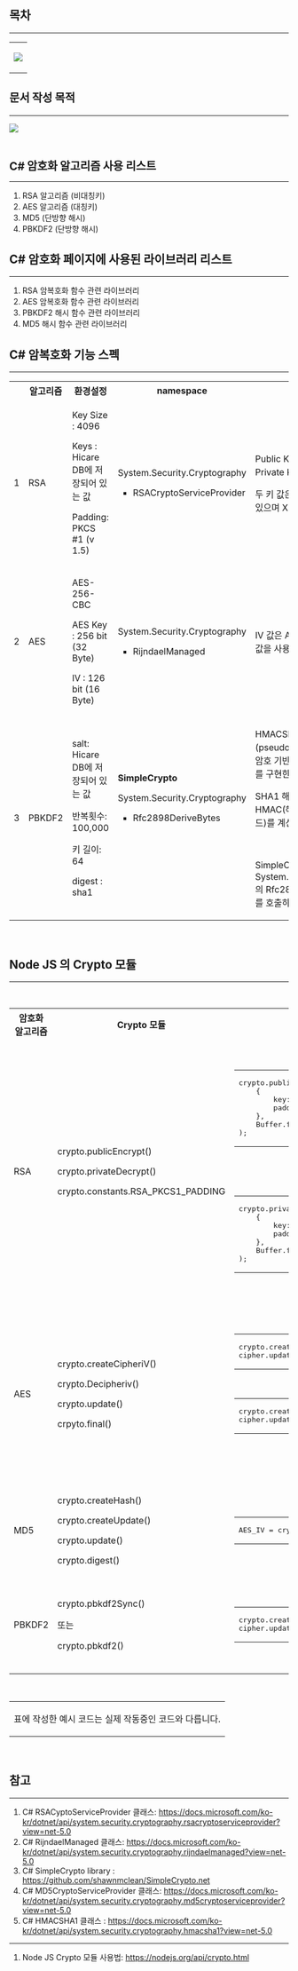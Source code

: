  <body class="mceContentBody aui-theme-default wiki-content fullsize">
        <p>&nbsp;</p>         <h2><strong>목차</strong></h2><hr /><table class="wysiwyg-macro" data-macro-name="toc-zone" data-macro-id="a1502b7d-2cee-49e5-8496-d4d5d3b4d4e2" data-macro-schema-version="1" style="background-image: url(https://wiki.dev.hicare.net/plugins/servlet/confluence/placeholder/macro-heading?definition=e3RvYy16b25lfQ&amp;locale=ko_KR&amp;version=2); background-repeat: no-repeat;" data-macro-body-type="RICH_TEXT"><tr><td class="wysiwyg-macro-body"><p><strong><img class="editor-inline-macro" src="/plugins/servlet/confluence/placeholder/macro?definition=e3RvY30&amp;locale=ko_KR&amp;version=2" data-macro-name="toc" data-macro-id="2e594e44-c1ed-4af5-9d8c-5597b0e1790d" data-macro-schema-version="1"></strong></p></td></tr></table><h2><strong style="font-size: 20.0px;letter-spacing: -0.008em;">문서 작성 목적</strong></h2><hr /><p><strong style="font-size: 20.0px;letter-spacing: -0.008em;"><img class="editor-inline-macro" src="/plugins/servlet/confluence/placeholder/macro?definition=e2ppcmE6a2V5PVJER1RETC01Mn0=&amp;locale=en_GB" data-macro-name="jira" data-macro-id="778b788b-e9ae-4a2e-a1ed-c2a09d8a2899" data-macro-parameters="key=RDGTDL-52|server=HicareNet Project Management|serverId=c4c29bd0-d143-322e-b7b9-8eab00c6b17c" data-macro-schema-version="1"></strong></p><p><br /></p><p><strong style="font-size: 20.0px;letter-spacing: -0.008em;">C# 암호화 알고리즘 사용 리스트</strong></p><hr /><ol><li> RSA 알고리즘 (비대칭키)</li><li> AES 알고리즘 (대칭키)</li><li> MD5 (단방향 해시)</li><li> PBKDF2 (단방향 해시)</li></ol><h2><strong>C# 암호화 페이지에 사용된 라이브러리 리스트</strong></h2><hr /><ol><li>RSA 암복호화 함수 관련 라이브러리 </li><li>AES  암복호화 함수 관련 라이브러리</li><li>PBKDF2 해시 함수 관련 라이브러리 </li><li>MD5 해시 함수 관련 라이브러리</li></ol><h2><strong>C# 암복호화 기능 스펙</strong></h2><hr /><table class="wrapped confluenceTable"><colgroup><col /><col /><col /><col /><col /></colgroup><tbody><tr><th class="numberingColumn confluenceTh"><br /></th><th class="confluenceTh">알고리즘</th><th class="confluenceTh">환경설정</th><th colspan="1" class="confluenceTh">namespace</th><th class="confluenceTh">참고사항</th></tr><tr><td class="numberingColumn confluenceTd">1</td><td class="confluenceTd">RSA</td><td class="confluenceTd"><p>Key Size : 4096</p><p>Keys :  Hicare DB에 저장되어 있는 값</p><p>Padding: PKCS #1 (v 1.5)</p></td><td colspan="1" class="confluenceTd"><p>System.Security.Cryptography</p><ul style="list-style-type: square;"><li><p>RSACryptoServiceProvider<span> </span></p></li></ul></td><td class="confluenceTd"><p>Public Key 로 암호화 하고, Private Key로 복호화 한다.</p><p>두 키 값은  Hicare DB에 저장되어 있으며 XML 형태다.</p></td></tr><tr><td class="numberingColumn confluenceTd">2</td><td class="confluenceTd">AES</td><td class="confluenceTd"><p>AES-256-CBC</p><p>AES Key : 256 bit (32 Byte)</p><p>IV :  126 bit (16 Byte) </p></td><td colspan="1" class="confluenceTd"><p>System.Security.Cryptography</p><ul style="list-style-type: square;"><li><p>RijndaelManaged<span> </span></p></li></ul></td><td class="confluenceTd"> IV 값은 AES KEY 값을 MD5 해시값을 사용한다.</td></tr><tr><td class="numberingColumn confluenceTd">3</td><td class="confluenceTd">PBKDF2</td><td class="confluenceTd"><p>salt: Hicare DB에 저장되어 있는 값</p><p>반복횟수: 100,000</p><p>키 길이: 64</p><p>digest : sha1</p></td><td colspan="1" class="confluenceTd"><p><strong>SimpleCrypto</strong></p><p>System.Security.Cryptography</p><ul style="list-style-type: square;"><li><p>Rfc2898DeriveBytes<span> </span></p></li></ul><p><br /></p><p><br /></p></td><td class="confluenceTd"><p><span>HMACSHA1 기반의 의사(pseudo) 난수 생성기를 사용하여 암호 기반 키 파생 기능인 PBKDF2를 구현한다.</span></p><p><span>SHA1 해시 기능을 사용하여 HMAC(해시 기반 메시지 인증 코드)를 계산한다.</span></p><p><br /></p><p><span>SimpleCrypto 에서 C# 의 System.Security.Cryptography 의 </span><span style="letter-spacing: 0.0px;">Rfc2898DeriveBytes</span><span style="letter-spacing: 0.0px;"> 클래스를 호출하여 암호화를 진행</span></p></td></tr></tbody></table><p class="auto-cursor-target"><br /></p><h2 class="auto-cursor-target"><strong>Node JS 의 Crypto 모듈</strong></h2><hr /><p><br /></p><table class="wrapped confluenceTable"><colgroup><col /><col /><col /></colgroup><tbody><tr><th class="confluenceTh">암호화 알고리즘</th><th class="confluenceTh">Crypto 모듈</th><th colspan="1" class="confluenceTh">Example Code</th></tr><tr><td class="confluenceTd"><p>RSA</p></td><td class="confluenceTd"><p>crypto.publicEncrypt()</p><p>crypto.privateDecrypt()</p><p>crypto.constants.RSA_PKCS1_PADDING</p></td><td colspan="1" class="confluenceTd"><div class="content-wrapper"><p class="auto-cursor-target"><br /></p><table class="wysiwyg-macro" data-macro-name="code" data-macro-id="e2ed0be8-3930-478e-b586-e5ea993f1a77" data-macro-parameters="language=js|title=Encryption with a Public Key" data-macro-schema-version="1" style="background-image: url(https://wiki.dev.hicare.net/plugins/servlet/confluence/placeholder/macro-heading?definition=e2NvZGU6bGFuZ3VhZ2U9anN8dGl0bGU9RW5jcnlwdGlvbiB3aXRoIGEgUHVibGljIEtleX0&amp;locale=ko_KR&amp;version=2); background-repeat: no-repeat;" data-macro-body-type="PLAIN_TEXT"><tr><td class="wysiwyg-macro-body"><pre>crypto.publicEncrypt(
	{
		key: publicKey,
		padding: padding,
	},
	Buffer.from(data)
);</pre></td></tr></table><p class="auto-cursor-target"><br /></p></div><p class="auto-cursor-target"><br /></p><table class="wysiwyg-macro" data-macro-name="code" data-macro-id="d3343803-5c67-49e5-82a0-f30c3c4e3e4c" data-macro-parameters="language=js|title=Encryption with a Private Key" data-macro-schema-version="1" style="background-image: url(https://wiki.dev.hicare.net/plugins/servlet/confluence/placeholder/macro-heading?definition=e2NvZGU6bGFuZ3VhZ2U9anN8dGl0bGU9RW5jcnlwdGlvbiB3aXRoIGEgUHJpdmF0ZSBLZXl9&amp;locale=ko_KR&amp;version=2); background-repeat: no-repeat;" data-macro-body-type="PLAIN_TEXT"><tr><td class="wysiwyg-macro-body"><pre>crypto.privateDecrypt(
	{
		key: privateKey,
		padding: padding,
	},
	Buffer.from(data)
);</pre></td></tr></table><p class="auto-cursor-target"><br /></p></td></tr><tr><td class="confluenceTd">AES</td><td class="confluenceTd"><p>crypto.createCipheriV()</p><p>crypto.Decipheriv()</p><p>crypto.update()</p><p>crpyto.final()</p></td><td colspan="1" class="confluenceTd"><div class="content-wrapper"><p class="auto-cursor-target"><br /></p><table class="wysiwyg-macro" data-macro-name="code" data-macro-id="26feab0c-77ec-472d-82e7-835bf73c4004" data-macro-parameters="language=js|title=AES Encryption" data-macro-schema-version="1" style="background-image: url(https://wiki.dev.hicare.net/plugins/servlet/confluence/placeholder/macro-heading?definition=e2NvZGU6bGFuZ3VhZ2U9anN8dGl0bGU9QUVTIEVuY3J5cHRpb259&amp;locale=ko_KR&amp;version=2); background-repeat: no-repeat;" data-macro-body-type="PLAIN_TEXT"><tr><td class="wysiwyg-macro-body"><pre>crypto.createCipheriv(AES_algorithm, array, iv);
cipher.update(inputText);</pre></td></tr></table><p class="auto-cursor-target"><br /></p><table class="wysiwyg-macro" data-macro-name="code" data-macro-id="7ba5d72f-5db8-4860-bd56-30e3680398e0" data-macro-parameters="language=js|title=AES Decryption" data-macro-schema-version="1" style="background-image: url(https://wiki.dev.hicare.net/plugins/servlet/confluence/placeholder/macro-heading?definition=e2NvZGU6bGFuZ3VhZ2U9anN8dGl0bGU9QUVTIERlY3J5cHRpb259&amp;locale=ko_KR&amp;version=2); background-repeat: no-repeat;" data-macro-body-type="PLAIN_TEXT"><tr><td class="wysiwyg-macro-body"><pre>crypto.createDecipheriv(AES_algorithm, array, iv);
cipher.update(inputText, "base64", "utf8");</pre></td></tr></table><p class="auto-cursor-target"><br /></p><p class="auto-cursor-target"><br /></p></div></td></tr><tr><td colspan="1" class="confluenceTd">MD5</td><td colspan="1" class="confluenceTd"><p>crypto.createHash()</p><p>crypto.createUpdate()</p><p>crypto.update()</p><p>crypto.digest()</p></td><td colspan="1" class="confluenceTd"><div class="content-wrapper"><p class="auto-cursor-target"><br /></p><table class="wysiwyg-macro" data-macro-name="code" data-macro-id="c6a101fe-3d45-4a0d-8b67-5addfcf75337" data-macro-parameters="language=js|title=MD5 Hash" data-macro-schema-version="1" style="background-image: url(https://wiki.dev.hicare.net/plugins/servlet/confluence/placeholder/macro-heading?definition=e2NvZGU6bGFuZ3VhZ2U9anN8dGl0bGU9TUQ1IEhhc2h9&amp;locale=ko_KR&amp;version=2); background-repeat: no-repeat;" data-macro-body-type="PLAIN_TEXT"><tr><td class="wysiwyg-macro-body"><pre>AES_IV = crypto.createHash(this.hash).update(Buffer.from(array)).digest();
</pre></td></tr></table><p class="auto-cursor-target"><br /></p></div></td></tr><tr><td class="confluenceTd">PBKDF2</td><td class="confluenceTd"><p>crypto.pbkdf2Sync() </p><p>또는 </p><p>crypto.pbkdf2() </p></td><td colspan="1" class="confluenceTd"><div class="content-wrapper"><p class="auto-cursor-target"><br /></p><table class="wysiwyg-macro" data-macro-name="code" data-macro-id="4d3b53d4-7672-4ab6-b423-13262c453e86" data-macro-parameters="language=js|title=PBKDF2 Hash" data-macro-schema-version="1" style="background-image: url(https://wiki.dev.hicare.net/plugins/servlet/confluence/placeholder/macro-heading?definition=e2NvZGU6bGFuZ3VhZ2U9anN8dGl0bGU9UEJLREYyIEhhc2h9&amp;locale=ko_KR&amp;version=2); background-repeat: no-repeat;" data-macro-body-type="PLAIN_TEXT"><tr><td class="wysiwyg-macro-body"><pre>crypto.createCipheriv(AES_algorithm, array, iv);
cipher.update(inputText);</pre></td></tr></table><p class="auto-cursor-target"><br /></p></div></td></tr></tbody></table><p class="auto-cursor-target"><br /></p><table class="wysiwyg-macro" data-macro-name="ui-text-box" data-macro-id="f561b48f-c593-4dc7-ad72-b25105fa892a" data-macro-parameters="size=medium|type=note" data-macro-schema-version="1" style="background-image: url(https://wiki.dev.hicare.net/plugins/servlet/confluence/placeholder/macro-heading?definition=e3VpLXRleHQtYm94OnNpemU9bWVkaXVtfHR5cGU9bm90ZX0&amp;locale=ko_KR&amp;version=2); background-repeat: no-repeat;" data-macro-body-type="RICH_TEXT"><tr><td class="wysiwyg-macro-body"><p>표에 작성한 예시 코드는 실제 작동중인 코드와 다릅니다.</p></td></tr></table><p class="auto-cursor-target"><br /></p><h2 class="auto-cursor-target"><strong>참고 </strong></h2><hr /><ol><li>C# RSACyptoServiceProvider 클래스: <a href="https://docs.microsoft.com/ko-kr/dotnet/api/system.security.cryptography.rsacryptoserviceprovider?view=net-5.0">https://docs.microsoft.com/ko-kr/dotnet/api/system.security.cryptography.rsacryptoserviceprovider?view=net-5.0</a></li><li>C# RijndaelManaged<span style="letter-spacing: 0.0px;"> 클래스: </span><a href="https://docs.microsoft.com/ko-kr/dotnet/api/system.security.cryptography.rijndaelmanaged?view=net-5.0">https://docs.microsoft.com/ko-kr/dotnet/api/system.security.cryptography.rijndaelmanaged?view=net-5.0</a></li><li>C# SimpleCrypto library : <a href="https://github.com/shawnmclean/SimpleCrypto.net">https://github.com/shawnmclean/SimpleCrypto.net</a></li><li>C# MD5CryptoServiceProvider 클래스: <a href="https://docs.microsoft.com/ko-kr/dotnet/api/system.security.cryptography.md5cryptoserviceprovider?view=net-5.0">https://docs.microsoft.com/ko-kr/dotnet/api/system.security.cryptography.md5cryptoserviceprovider?view=net-5.0</a></li><li>C# HMACSHA1<span style="letter-spacing: 0.0px;"> 클래스 : </span><a href="https://docs.microsoft.com/ko-kr/dotnet/api/system.security.cryptography.hmacsha1?view=net-5.0">https://docs.microsoft.com/ko-kr/dotnet/api/system.security.cryptography.hmacsha1?view=net-5.0</a></li></ol><hr /><ol><li>Node JS Crypto 모듈 사용법: <a href="https://nodejs.org/api/crypto.html">https://nodejs.org/api/crypto.html</a></li></ol><p><br /></p>
        <p>&nbsp;</p>
    </body>
